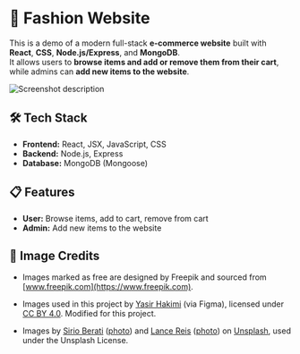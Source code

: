 # 👗 Fashion Website

This is a demo of a modern full-stack **e-commerce website** built with **React**, **CSS**, **Node.js/Express**, and **MongoDB**.  
It allows users to **browse items and add or remove them from their cart**, while admins can **add new items to the website**.

![Screenshot description](Fashion_Website_img.png)

## 🛠️ Tech Stack

- **Frontend:** React, JSX, JavaScript, CSS
- **Backend:** Node.js, Express
- **Database:** MongoDB (Mongoose)

## 📋 Features

- **User:** Browse items, add to cart, remove from cart
- **Admin:** Add new items to the website

## 📸 Image Credits

- Images marked as free are designed by Freepik and sourced from [www.freepik.com](https://www.freepik.com).

- Images used in this project by [Yasir Hakimi](https://www.figma.com/community/file/1365263619600313207/cloth-store-fashion-store-e-commerce-ui-kit) (via Figma), licensed under [CC BY 4.0](https://creativecommons.org/licenses/by/4.0/). Modified for this project.

- Images by [Sirio Berati](https://unsplash.com/@sirioberati?utm_content=creditCopyText&utm_medium=referral&utm_source=unsplash) ([photo](https://unsplash.com/photos/man-standing-beside-man-7_ZNLVlJchs?utm_content=creditCopyText&utm_medium=referral&utm_source=unsplash)) and [Lance Reis](https://unsplash.com/@lancereis?utm_content=creditCopyText&utm_medium=referral&utm_source=unsplash) ([photo](https://unsplash.com/photos/a-woman-with-long-hair-wearing-a-cowboy-hat-rZ1ou9h-rmI?utm_content=creditCopyText&utm_medium=referral&utm_source=unsplash)) on [Unsplash](https://unsplash.com), used under the Unsplash License.


